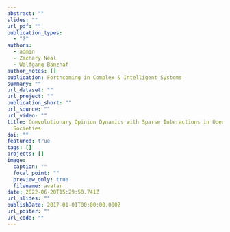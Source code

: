 ```yaml
---
abstract: ""
slides: ""
url_pdf: ""
publication_types:
  - "2"
authors:
  - admin
  - Zachary Neal
  - Wolfgang Banzhaf
author_notes: []
publication: Forthcoming in Complex & Intelligent Systems
summary: ""
url_dataset: ""
url_project: ""
publication_short: ""
url_source: ""
url_video: ""
title: Coevolutionary Opinion Dynamics with Sparse Interactions in Open-ended
  Societies
doi: ""
featured: true
tags: []
projects: []
image:
  caption: ""
  focal_point: ""
  preview_only: true
  filename: avatar
date: 2022-06-20T15:29:50.741Z
url_slides: ""
publishDate: 2017-01-01T00:00:00.000Z
url_poster: ""
url_code: ""
---
```

